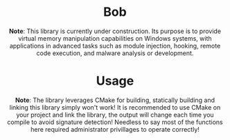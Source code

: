 <div align="center">
  <h1>Bob</h1>
  <p>
    <b>Note</b>: This library is currently under construction. Its purpose is to provide virtual memory manipulation capabilities on Windows systems, with applications in advanced tasks such as module injection, hooking, remote code execution, and malware analysis or development.
  </p>
</div>

<div align="center">
  <h1>Usage</h1>
  <p>
    <b>Note</b>: The library leverages CMake for building, statically building and linking this library simply won't work!
	It is recommended to use CMake on your project and link the library, the output will change each time you compile to avoid signature detection!
	Needless to say most of the functions here required administrator privillages to operate correctly!
  </p>
</div>
